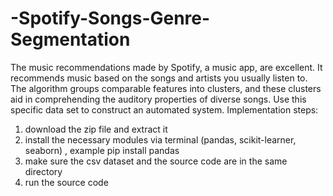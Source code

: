 # -Spotify-Songs-Genre-Segmentation

The music recommendations made by Spotify, a music app, are excellent. It recommends music based on the songs and artists you usually listen to. The algorithm groups comparable features into clusters, and these clusters aid in comprehending the auditory properties of diverse songs. Use this specific data set to construct an automated system.
Implementation steps:
1. download the zip file and extract it
2. install the necessary modules via terminal (pandas, scikit-learner, seaborn) , example pip install pandas
3. make sure the csv dataset and the source code are in the same directory
4. run the source code 
